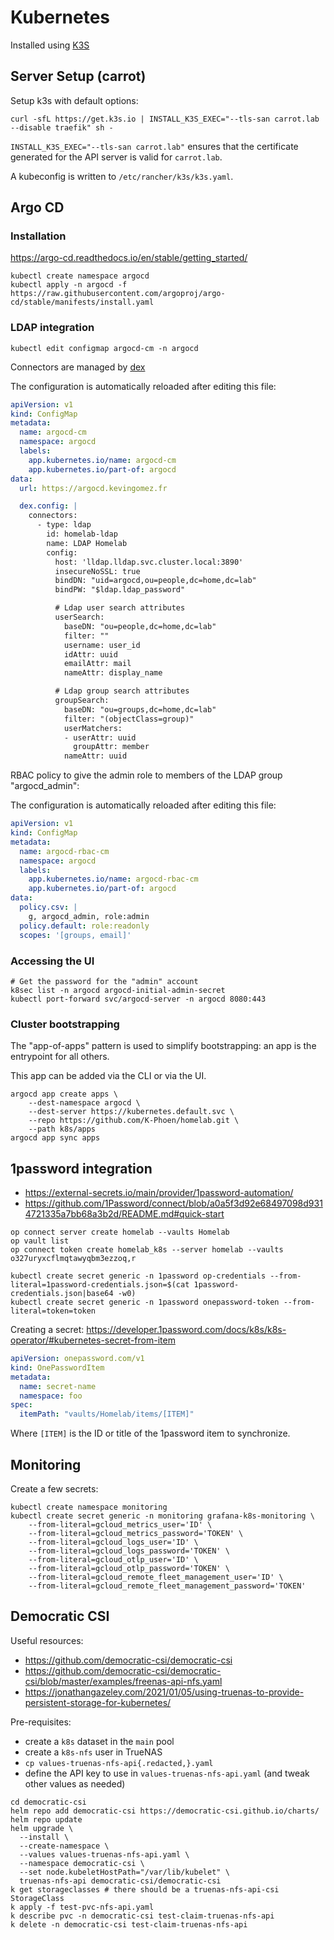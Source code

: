 # Kubernetes

Installed using [K3S](https://docs.k3s.io/)

## Server Setup (carrot)

Setup k3s with default options:

```shell
curl -sfL https://get.k3s.io | INSTALL_K3S_EXEC="--tls-san carrot.lab --disable traefik" sh -
```

`INSTALL_K3S_EXEC="--tls-san carrot.lab"` ensures that the certificate generated for the API server is valid for `carrot.lab`.

A kubeconfig is written to `/etc/rancher/k3s/k3s.yaml`.

## Argo CD

### Installation

https://argo-cd.readthedocs.io/en/stable/getting_started/

```shell
kubectl create namespace argocd
kubectl apply -n argocd -f https://raw.githubusercontent.com/argoproj/argo-cd/stable/manifests/install.yaml
```

### LDAP integration

```shell
kubectl edit configmap argocd-cm -n argocd
```

Connectors are managed by [dex](https://dexidp.io/docs/connectors/ldap/)

The configuration is automatically reloaded after editing this file:

```yaml
apiVersion: v1
kind: ConfigMap
metadata:
  name: argocd-cm
  namespace: argocd
  labels:
    app.kubernetes.io/name: argocd-cm
    app.kubernetes.io/part-of: argocd
data:
  url: https://argocd.kevingomez.fr

  dex.config: |
    connectors:
      - type: ldap
        id: homelab-ldap
        name: LDAP Homelab
        config:
          host: 'lldap.lldap.svc.cluster.local:3890'
          insecureNoSSL: true
          bindDN: "uid=argocd,ou=people,dc=home,dc=lab"
          bindPW: "$ldap.ldap_password"

          # Ldap user search attributes
          userSearch:
            baseDN: "ou=people,dc=home,dc=lab"
            filter: ""
            username: user_id
            idAttr: uuid
            emailAttr: mail
            nameAttr: display_name

          # Ldap group search attributes
          groupSearch:
            baseDN: "ou=groups,dc=home,dc=lab"
            filter: "(objectClass=group)"
            userMatchers:
            - userAttr: uuid
              groupAttr: member
            nameAttr: uuid
```

RBAC policy to give the admin role to members of the LDAP group "argocd_admin":

The configuration is automatically reloaded after editing this file:

```yaml
apiVersion: v1
kind: ConfigMap
metadata:
  name: argocd-rbac-cm
  namespace: argocd
  labels:
    app.kubernetes.io/name: argocd-rbac-cm
    app.kubernetes.io/part-of: argocd
data:
  policy.csv: |
    g, argocd_admin, role:admin
  policy.default: role:readonly
  scopes: '[groups, email]'
```

### Accessing the UI

```shell
# Get the password for the "admin" account
k8sec list -n argocd argocd-initial-admin-secret
kubectl port-forward svc/argocd-server -n argocd 8080:443
```

### Cluster bootstrapping

The "app-of-apps" pattern is used to simplify bootstrapping: an app is the entrypoint for all others.

This app can be added via the CLI or via the UI.

```shell
argocd app create apps \
    --dest-namespace argocd \
    --dest-server https://kubernetes.default.svc \
    --repo https://github.com/K-Phoen/homelab.git \
    --path k8s/apps
argocd app sync apps 
```

## 1password integration

* https://external-secrets.io/main/provider/1password-automation/
* https://github.com/1Password/connect/blob/a0a5f3d92e68497098d9314721335a7bb68a3b2d/README.md#quick-start

```shell
op connect server create homelab --vaults Homelab
op vault list
op connect token create homelab_k8s --server homelab --vaults o327uryxcflmqtawyqbm3ezzoq,r

kubectl create secret generic -n 1password op-credentials --from-literal=1password-credentials.json=$(cat 1password-credentials.json|base64 -w0)
kubectl create secret generic -n 1password onepassword-token --from-literal=token=token
```

Creating a secret: https://developer.1password.com/docs/k8s/k8s-operator/#kubernetes-secret-from-item

```yaml
apiVersion: onepassword.com/v1
kind: OnePasswordItem
metadata:
  name: secret-name
  namespace: foo
spec:
  itemPath: "vaults/Homelab/items/[ITEM]"
```

Where `[ITEM]` is the ID or title of the 1password item to synchronize.

## Monitoring

Create a few secrets:

```shell
kubectl create namespace monitoring
kubectl create secret generic -n monitoring grafana-k8s-monitoring \
    --from-literal=gcloud_metrics_user='ID' \
    --from-literal=gcloud_metrics_password='TOKEN' \
    --from-literal=gcloud_logs_user='ID' \
    --from-literal=gcloud_logs_password='TOKEN' \
    --from-literal=gcloud_otlp_user='ID' \
    --from-literal=gcloud_otlp_password='TOKEN' \
    --from-literal=gcloud_remote_fleet_management_user='ID' \
    --from-literal=gcloud_remote_fleet_management_password='TOKEN'
```

## Democratic CSI

Useful resources:

* https://github.com/democratic-csi/democratic-csi
* https://github.com/democratic-csi/democratic-csi/blob/master/examples/freenas-api-nfs.yaml
* https://jonathangazeley.com/2021/01/05/using-truenas-to-provide-persistent-storage-for-kubernetes/

Pre-requisites:

* create a `k8s` dataset in the `main` pool
* create a `k8s-nfs` user in TrueNAS
* `cp values-truenas-nfs-api{.redacted,}.yaml`
* define the API key to use in `values-truenas-nfs-api.yaml` (and tweak other values as needed)

```shell
cd democratic-csi
helm repo add democratic-csi https://democratic-csi.github.io/charts/
helm repo update
helm upgrade \
  --install \
  --create-namespace \
  --values values-truenas-nfs-api.yaml \
  --namespace democratic-csi \
  --set node.kubeletHostPath="/var/lib/kubelet" \
  truenas-nfs-api democratic-csi/democratic-csi
k get storageclasses # there should be a truenas-nfs-api-csi StorageClass
k apply -f test-pvc-nfs-api.yaml
k describe pvc -n democratic-csi test-claim-truenas-nfs-api
k delete -n democratic-csi test-claim-truenas-nfs-api
```